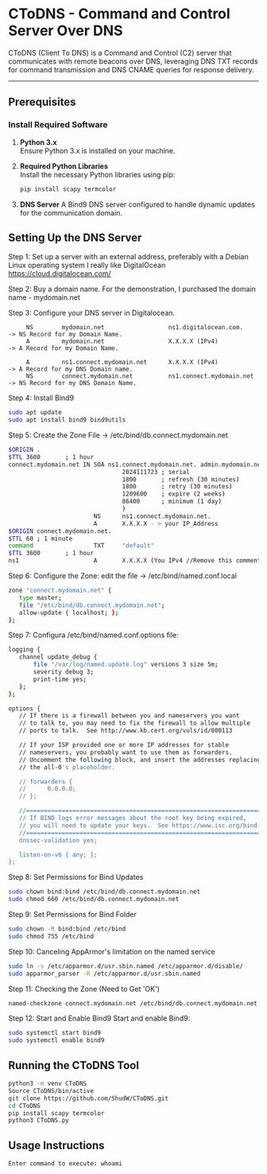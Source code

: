 
# CToDNS - Command and Control Server Over DNS

CToDNS (Client To DNS) is a Command and Control (C2) server that communicates with remote beacons over DNS, leveraging DNS TXT records for command transmission and DNS CNAME queries for response delivery.

---

## Prerequisites

### Install Required Software
1. **Python 3.x**  
   Ensure Python 3.x is installed on your machine.
   
2. **Required Python Libraries**  
   Install the necessary Python libraries using pip:
   ```bash
   pip install scapy termcolor
   ```
3. **DNS Server**
A Bind9 DNS server configured to handle dynamic updates for the communication domain.


## Setting Up the DNS Server

Step 1: Set up a server with an external address, preferably with a Debian Linux operating system
        I really like DigitalOcean
        https://cloud.digitalocean.com/

Step 2: Buy a domain name.
        For the demonstration, I purchased the domain name - mydomain.net

Step 3: Configure your DNS server in Digitalocean.

         NS        mydomain.net                  ns1.digitalocean.com.           -> NS Record for my Domain Name.
         A         mydomain.net                  X.X.X.X (IPv4)                  -> A Record for my Domain Name.

         A         ns1.connect.mydomain.net      X.X.X.X (IPv4)                  -> A Record for my DNS Domain name.
         NS        connect.mydomain.net          ns1.connect.mydomain.net   -> NS Record for my DNS Domain Name.

Step 4: Install Bind9
 ```bash
sudo apt update
sudo apt install bind9 bind9utils
```

Step 5: Create the Zone File ->  /etc/bind/db.connect.mydomain.net

```bash
$ORIGIN .
$TTL 3600       ; 1 hour
connect.mydomain.net IN SOA ns1.connect.mydomain.net. admin.mydomain.net. (
                                2024111723 ; serial
                                1800       ; refresh (30 minutes)
                                1800       ; retry (30 minutes)
                                1209600    ; expire (2 weeks)
                                86400      ; minimum (1 day)
                                )
                        NS      ns1.connect.mydomain.net.
                        A       X.X.X.X - > your IP_Address
$ORIGIN connect.mydomain.net.
$TTL 60 ; 1 minute
command                 TXT     "default"
$TTL 3600       ; 1 hour
ns1                     A       X.X.X.X (You IPv4 //Remove this comment after configuration)
```

Step 6: Configure the Zone: edit the file ->  /etc/bind/named.conf.local
 ```bash
zone "connect.mydomain.net" {
    type master;
    file "/etc/bind/db.connect.mydomain.net";
    allow-update { localhost; };
};
```
Step 7: Configura /etc/bind/named.conf.options file:
 ```bash
logging {
    channel update_debug {
        file "/var/log/named.update.log" versions 3 size 5m;
        severity debug 3;
        print-time yes;
    };
};

options {
    // If there is a firewall between you and nameservers you want
    // to talk to, you may need to fix the firewall to allow multiple
    // ports to talk.  See http://www.kb.cert.org/vuls/id/800113

    // If your ISP provided one or more IP addresses for stable
    // nameservers, you probably want to use them as forwarders.
    // Uncomment the following block, and insert the addresses replacing
    // the all-0's placeholder.

    // forwarders {
    //      0.0.0.0;
    // };

    //========================================================================
    // If BIND logs error messages about the root key being expired,
    // you will need to update your keys.  See https://www.isc.org/bind-keys
    //========================================================================
    dnssec-validation yes;

    listen-on-v6 { any; };
};
```

Step 8: Set Permissions for Bind Updates
```bash
sudo chown bind:bind /etc/bind/db.connect.mydomain.net
sudo chmod 660 /etc/bind/db.connect.mydomain.net
```

Step 9: Set Permissions for Bind Folder
```bash
sudo chown -R bind:bind /etc/bind
sudo chmod 755 /etc/bind
```

Step 10: Canceling AppArmor's limitation on the named service
```bash
sudo ln -s /etc/apparmor.d/usr.sbin.named /etc/apparmor.d/disable/
sudo apparmor_parser -R /etc/apparmor.d/usr.sbin.named
```

Step 11: Checking the Zone (Need to Get 'OK')
```bash
named-checkzone connect.mydomain.net /etc/bind/db.connect.mydomain.net
```

Step 12: Start and Enable Bind9
Start and enable Bind9:
```bash
sudo systemctl start bind9
sudo systemctl enable bind9

```

## Running the CToDNS Tool
```bash
python3 -m venv CToDNS
Source CToDNS/bin/active
git clone https://github.com/ShudW/CToDNS.git
cd CToDNS
pip install scapy termcolor
python3 CToDNS.py
```

## Usage Instructions
```bash
Enter command to execute: whoami
```

